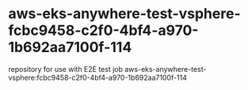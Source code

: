 # aws-eks-anywhere-test-vsphere-fcbc9458-c2f0-4bf4-a970-1b692aa7100f-114
repository for use with E2E test job aws-eks-anywhere-test-vsphere:fcbc9458-c2f0-4bf4-a970-1b692aa7100f-114
